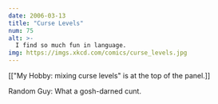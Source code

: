 ```yaml
---
date: 2006-03-13
title: "Curse Levels"
num: 75
alt: >-
  I find so much fun in language.
img: https://imgs.xkcd.com/comics/curse_levels.jpg
---
```

[["My Hobby: mixing curse levels" is at the top of the panel.]]

Random Guy: What a gosh-darned cunt.

